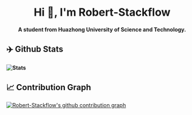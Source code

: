 <h1 align="center">Hi 👋, I'm Robert-Stackflow</h1>
<h4 align="center">A student from Huazhong University of Science and Technology.</h3>

## **✈️ Github Stats**
#### ![Stats](https://github-readme-stats.vercel.app/api?username=Robert-Stackflow&show_icons=true&theme=transparent)

## **📈 Contribution Graph**
[![Robert-Stackflow's github contribution graph](https://github-readme-activity-graph.vercel.app/graph?username=Robert-Stackflow&theme=github-light)](https://github.com/ashutosh00710/github-readme-activity-graph)
